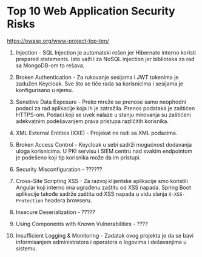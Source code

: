 # Top 10 Web Application Security Risks

https://owasp.org/www-project-top-ten/

1. Injection - SQL Injection je automatski rešen jer Hibernate interno koristi prepared statements. Isto važi i za NoSQL injection jer biblioteka za rad sa MongoDB-om to rešava. 

2. Broken Authentication - Za rukovanje sesijama i JWT tokenima je zadužen Keycloak. Sve što se tiče rada sa korisnicima i sesijama je konfigurisano u njemu.

3. Sensitive Data Exposure - Preko mreže se prenose samo neophodni podaci za rad aplikacije koja ih je zatražila. Prenos podataka je zaštićen HTTPS-om. Podaci koji se uvek nalaze u stanju mirovanja su zaštićeni adekvatnim podešavanjem prava pristupa različitih korisnika.

4. XML External Entities (XXE) - Projekat ne radi sa XML podacima.

5. Broken Access Control - Keycloak u sebi sadrži mogućnost dodavanja uloga korisnicima. U PKI servisu i SIEM centru nad svakim endpointom je podešeno koji tip korisnika može da im pristupi.

6. Security Misconfiguration -  ??????

7. Cross-Site Scripting XSS - Za razvoj klijentske aplikacije smo koristili Angular koji interno ima ugrađenu zaštitu od XSS napada. Spring Boot aplikacije takođe sadrže zaštitu od XSS napada u vidu slanja ```X-XSS-Protection``` headera browseru.

8. Insecure Deserialization - ?????

9. Using Components with Known Vulnerabilities - ???? 

10. Insufficient Logging & Monitoring - Zadatak ovog projekta je da se bavi informisanjem administratora i operatora o logovima i dešavanjima u sistemu.
